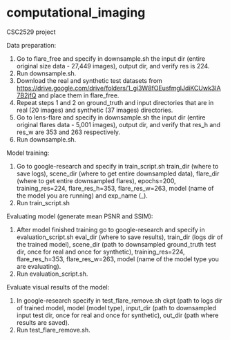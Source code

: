 # computational_imaging
CSC2529 project

Data preparation:
1) Go to flare_free and specify in downsample.sh the input dir (entire original size data - 27,449 images), output dir, and verify res is 224.
2) Run downsample.sh.
3) Download the real and synthetic test datasets from https://drive.google.com/drive/folders/1_gi3W8fOEusfmglJdiKCUwk3IA7B2jfQ and place them in flare_free.
4) Repeat steps 1 and 2 on ground_truth and input directories that are in real (20 images) and synthetic (37 images) directories.
5) Go to lens-flare and specify in downsample.sh the input dir (entire original flares data - 5,001 images), output dir, and verify that res_h and res_w are 353 and 263 respectively.
6) Run downsample.sh.


Model training:
1) Go to google-research and specify in train_script.sh train_dir (where to save logs), scene_dir (where to get entire downsampled data), flare_dir (where to get entire downsampled flares), epochs=200, training_res=224, flare_res_h=353, flare_res_w=263, model (name of the model you are running) and exp_name (_<name of the experiment>).
2) Run train_script.sh

Evaluating model (generate mean PSNR and SSIM):
1) After model finished training go to google-research and specify in evaluation_script.sh eval_dir (where to save results), train_dir (logs dir of the trained model), scene_dir (path to downsampled ground_truth test dir, once for real and once for synthetic), training_res=224, flare_res_h=353, flare_res_w=263, model (name of the model type you are evaluating).
2) Run evaluation_script.sh.

Evaluate visual results of the model:
1) In google-research specify in test_flare_remove.sh ckpt (path to logs dir of trained model, model (model type), input_dir (path to downsampled input test dir, once for real and once for synthetic), out_dir (path where results are saved).
2) Run test_flare_remove.sh.
